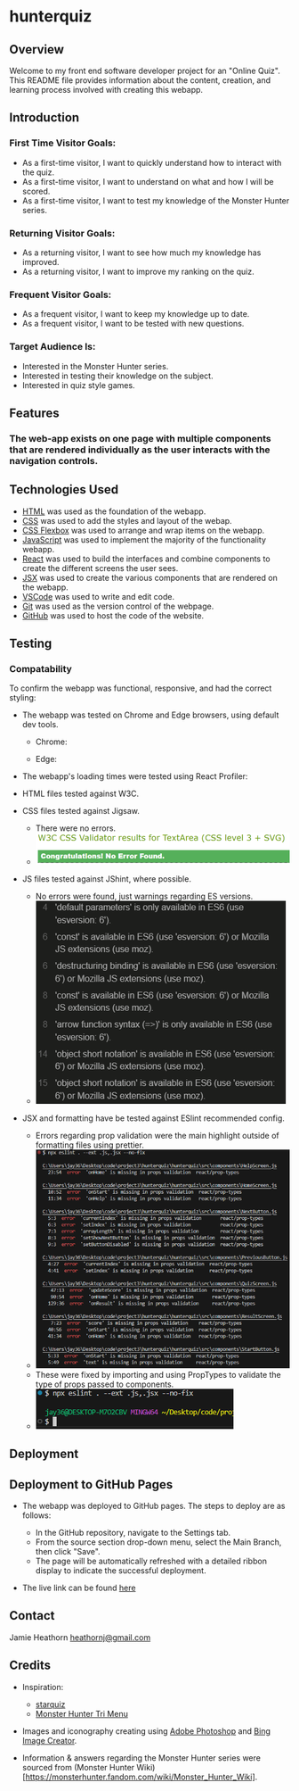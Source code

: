 # hunterquiz

## Overview

Welcome to my front end software developer project for an "Online Quiz". This README file provides information about the content, creation, and learning process involved with creating this webapp.

## Introduction

### First Time Visitor Goals:

- As a first-time visitor, I want to quickly understand how to interact with the quiz.
- As a first-time visitor, I want to understand on what and how I will be scored.
- As a first-time visitor, I want to test my knowledge of the Monster Hunter series.

### Returning Visitor Goals:

- As a returning visitor, I want to see how much my knowledge has improved.
- As a returning visitor, I want to improve my ranking on the quiz.

### Frequent Visitor Goals:

- As a frequent visitor, I want to keep my knowledge up to date.
- As a frequent visitor, I want to be tested with new questions.

### Target Audience Is:

- Interested in the Monster Hunter series.
- Interested in testing their knowledge on the subject.
- Interested in quiz style games.

## Features

### The web-app exists on one page with multiple components that are rendered individually as the user interacts with the navigation controls.

## Technologies Used

- [HTML](https://developer.mozilla.org/en-US/docs/Web/HTML) was used as the foundation of the webapp.
- [CSS](https://developer.mozilla.org/en-US/docs/Web/CSS) was used to add the styles and layout of the webap.
- [CSS Flexbox](https://developer.mozilla.org/en-US/docs/Learn/CSS/CSS_layout/Flexbox) was used to arrange and wrap items on the webapp.
- [JavaScript](https://developer.mozilla.org/en-US/docs/Web/JavaScript) was used to implement the majority of the functionality webapp.
- [React](https://react.dev/reference/react) was used to build the interfaces and combine components to create the different screens the user sees.
- [JSX](https://react.dev/learn/writing-markup-with-jsx) was used to create the various components that are rendered on the webapp.
- [VSCode](https://code.visualstudio.com/) was used to write and edit code.
- [Git](https://git-scm.com/) was used as the version control of the webpage.
- [GitHub](https://github.com/) was used to host the code of the website.

## Testing

### Compatability

To confirm the webapp was functional, responsive, and had the correct styling:

- The webapp was tested on Chrome and Edge browsers, using default dev tools.

  - Chrome:

  - Edge:

- The webapp's loading times were tested using React Profiler:

- HTML files tested against W3C.
- CSS files tested against Jigsaw.
  - There were no errors.
  - ![A screenshot of the CSS validity checks with w3c, showing a passed test](./src/images/screenshots/css-test.png)
- JS files tested against JShint, where possible.
  - No errors were found, just warnings regarding ES versions.
  - ![A screenshot of the JS validity checks with JShint, showing only warnings regarding ES versions.](./src/images/screenshots/jshint-test.png)
- JSX and formatting have be tested against ESlint recommended config.
  - Errors regarding prop validation were the main highlight outside of formatting files using prettier.
  - ![A screenshot of the first ESlint test showing warnings regarding prop validation](./src/images/screenshots/eslint-test.png)
  - These were fixed by importing and using PropTypes to validate the type of props passed to components.
  - ![A screenshot of the second ESlint test showing no errors](./src/images/screenshots/eslint-result.png)

## Deployment

## Deployment to GitHub Pages

- The webapp was deployed to GitHub pages. The steps to deploy are as follows:

  - In the GitHub repository, navigate to the Settings tab.
  - From the source section drop-down menu, select the Main Branch, then click "Save".
  - The page will be automatically refreshed with a detailed ribbon display to indicate the successful deployment.

- The live link can be found [here](pagesLink)

## Contact

Jamie Heathorn
[heathornj@gmail.com](mailto:heathornj@gmail.com)

## Credits

- Inspiration:

  - [starquiz](https://allwrightben.github.io/starquiz/)
  - [Monster Hunter Tri Menu](https://www.nintendo.com/eu/media/images/08_content_images/support_6/nintendo_3ds_20/3ds_monsterhunter3ultimatedatatransfer/3DS_MonsterHunter3Ultimate_DTP_enGB_02_image950w.png)

- Images and iconography creating using [Adobe Photoshop](https://www.adobe.com/uk/products/photoshop.html) and [Bing Image Creator](https://www.bing.com/images/create).

- Information & answers regarding the Monster Hunter series were sourced from (Monster Hunter Wiki)[https://monsterhunter.fandom.com/wiki/Monster_Hunter_Wiki].
